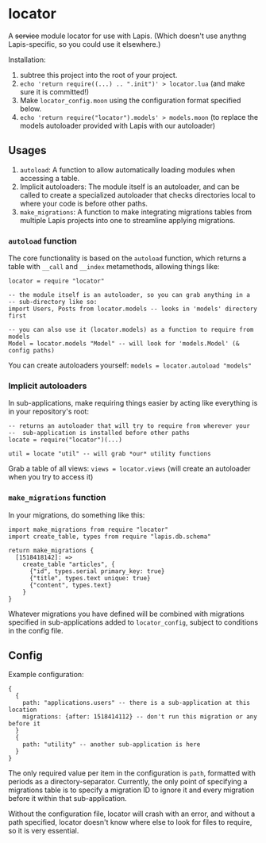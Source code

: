 # locator

A <strike>service</strike> module locator for use with Lapis.
(Which doesn't use anythng Lapis-specific, so you could use it elsewhere.)

Installation:

1. subtree this project into the root of your project.
2. `echo 'return require((...) .. ".init")' > locator.lua` (and make sure it is
   committed!)
3. Make `locator_config.moon` using the configuration format specified below.
4. `echo 'return require("locator").models' > models.moon` (to replace the
   models autoloader provided with Lapis with our autoloader)

## Usages

1. `autoload`: A function to allow automatically loading modules when accessing
   a table.
2. Implicit autoloaders: The module itself is an autoloader, and can be called
   to create a specialized autoloader that checks directories local to where
   your code is before other paths.
3. `make_migrations`: A function to make integrating migrations tables from
   multiple Lapis projects into one to streamline applying migrations.

### `autoload` function

The core functionality is based on the `autoload` function, which returns a
table with `__call` and `__index` metamethods, allowing things like:

```
locator = require "locator"

-- the module itself is an autoloader, so you can grab anything in a
-- sub-directory like so:
import Users, Posts from locator.models -- looks in 'models' directory first

-- you can also use it (locator.models) as a function to require from models
Model = locator.models "Model" -- will look for 'models.Model' (& config paths)
```

You can create autoloaders yourself: `models = locator.autoload "models"`

### Implicit autoloaders

In sub-applications, make requiring things easier by acting like everything is
in your repository's root:

```
-- returns an autoloader that will try to require from wherever your
--  sub-application is installed before other paths
locate = require("locator")(...)

util = locate "util" -- will grab *our* utility functions
```

Grab a table of all views: `views = locator.views` (will create an autoloader
  when you try to access it)

### `make_migrations` function

In your migrations, do something like this:

```
import make_migrations from require "locator"
import create_table, types from require "lapis.db.schema"

return make_migrations {
  [1518418142]: =>
    create_table "articles", {
      {"id", types.serial primary_key: true}
      {"title", types.text unique: true}
      {"content", types.text}
    }
}
```

Whatever migrations you have defined will be combined with migrations specified
in sub-applications added to `locator_config`, subject to conditions in the
config file.

## Config

Example configuration:

```
{
  {
    path: "applications.users" -- there is a sub-application at this location
    migrations: {after: 1518414112} -- don't run this migration or any before it
  }
  {
    path: "utility" -- another sub-application is here
  }
}
```

The only required value per item in the configuration is `path`, formatted with
periods as a directory-separator. Currently, the only point of specifying a
migrations table is to specify a migration ID to ignore it and every migration
before it within that sub-application.

Without the configuration file, locator will crash with an error, and without
a path specified, locator doesn't know where else to look for files to require,
so it is very essential.
